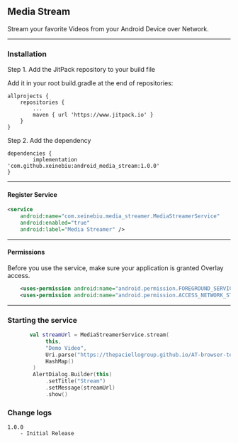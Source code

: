 ## Media Stream

Stream your favorite Videos from your Android Device over Network.

---
### Installation
Step 1. 
Add the JitPack repository to your build file

Add it in your root build.gradle at the end of repositories:

	allprojects {
		repositories {
			...
			maven { url 'https://www.jitpack.io' }
		}
	}
Step 2. Add the dependency

	dependencies {
            implementation 'com.github.xeinebiu:android_media_stream:1.0.0'
	}

---
#### Register Service
````xml
<service
    android:name="com.xeinebiu.media_streamer.MediaStreamerService"
    android:enabled="true"
    android:label="Media Streamer" />
````
---
#### Permissions
Before you use the service, make sure your application is granted Overlay access.
```xml
    <uses-permission android:name="android.permission.FOREGROUND_SERVICE" />
    <uses-permission android:name="android.permission.ACCESS_NETWORK_STATE" />
```

---
### Starting the service
```kotlin
       val streamUrl = MediaStreamerService.stream(
            this,
            "Demo Video",
            Uri.parse("https://thepaciellogroup.github.io/AT-browser-tests/video/ElephantsDream.mp4"),
            HashMap()
        )
        AlertDialog.Builder(this)
            .setTitle("Stream")
            .setMessage(streamUrl)
            .show()
```

### Change logs
    1.0.0
        - Initial Release
